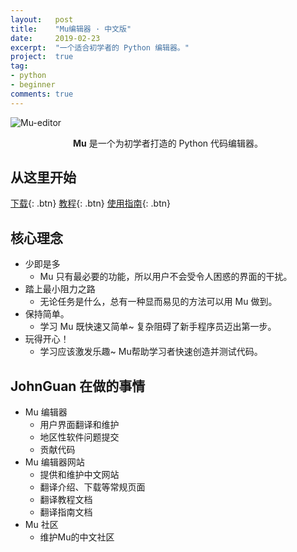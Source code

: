 ```yaml
---
layout:   post
title:    "Mu编辑器 · 中文版"
date:     2019-02-23
excerpt:  "一个适合初学者的 Python 编辑器。"
project:  true
tag:
- python
- beginner
comments: true
---
```


![Mu-editor](https://mu.johnguan.cn/img/en/mu.gif)    
    
<center><b>Mu</b> 是一个为初学者打造的 Python 代码编辑器。</center>
      
## 从这里开始 

[下载](https://mu.johnguan.cn/zh/download){: .btn} 
[教程](https://mu.johnguan.cn/zh/tutorials){: .btn} 
[使用指南](https://mu.johnguan.cn/zh/howto){: .btn}

## 核心理念

- 少即是多
    - Mu 只有最必要的功能，所以用户不会受令人困惑的界面的干扰。
- 踏上最小阻力之路
    - 无论任务是什么，总有一种显而易见的方法可以用 Mu 做到。
- 保持简单。
    - 学习 Mu 既快速又简单~ 复杂阻碍了新手程序员迈出第一步。
- 玩得开心！
    - 学习应该激发乐趣~ Mu帮助学习者快速创造并测试代码。


## JohnGuan 在做的事情

- Mu 编辑器
    - 用户界面翻译和维护
    - 地区性软件问题提交
    - 贡献代码
- Mu 编辑器网站
    - 提供和维护中文网站
    - 翻译介绍、下载等常规页面
    - 翻译教程文档
    - 翻译指南文档
- Mu 社区
    - 维护Mu的中文社区